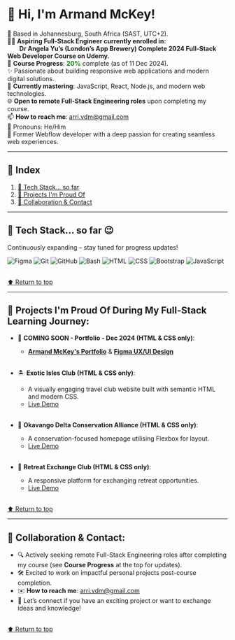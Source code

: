 # 👋 Hi, I'm Armand McKey!

📍 Based in Johannesburg, South Africa (SAST, UTC+2).  
👨‍💻 **Aspiring Full-Stack Engineer currently enrolled in:**   
&nbsp;&nbsp;&nbsp;&nbsp;&nbsp;&nbsp;&nbsp;**Dr Angela Yu’s (London’s App Brewery) Complete 2024 Full-Stack Web Developer Course on Udemy.**  
🎯 **Course Progress**: **<span style="color:green;">20%</span>** complete (as of 11 Dec 2024).    
✨ Passionate about building responsive web applications and modern digital solutions.    
🔧 **Currently mastering**: JavaScript, React, Node.js, and modern web technologies.    
🌐 **Open to remote Full-Stack Engineering roles** upon completing my course.  
📫 **How to reach me**: [arri.vdm@gmail.com](mailto:arri.vdm@gmail.com)  
🔷 Pronouns: He/Him  
🎉 Former Webflow developer with a deep passion for creating seamless web experiences. 

---

## 📖 Index
1. [🔧 Tech Stack... so far](#-tech-stack-so-far-😉) 
2. [🌟 Projects I'm Proud Of](#-projects-im-proud-of-during-my-full-stack-learning-journey) 
3. [🤝 Collaboration & Contact](#-collaboration--contact) 

---

## 🔧 Tech Stack... so far 😉
Continuously expanding – stay tuned for progress updates!    

![Figma](https://img.shields.io/badge/Figma-A259FF?style=for-the-badge&logo=figma&logoColor=white) 
![Git](https://img.shields.io/badge/Git-F05032?style=for-the-badge&logo=git&logoColor=white) 
![GitHub](https://img.shields.io/badge/GitHub-181717?style=for-the-badge&logo=github&logoColor=white) 
![Bash](https://img.shields.io/badge/Bash-4EAA25?style=for-the-badge&logo=gnu-bash&logoColor=white) 
![HTML](https://img.shields.io/badge/HTML5-E34F26?style=for-the-badge&logo=html5&logoColor=white) 
![CSS](https://img.shields.io/badge/CSS3-1572B6?style=for-the-badge&logo=css3&logoColor=white) 
![Bootstrap](https://img.shields.io/badge/Bootstrap-563D7C?style=for-the-badge&logo=bootstrap&logoColor=white) 
![JavaScript](https://img.shields.io/badge/JavaScript-F7DF1E?style=for-the-badge&logo=javascript&logoColor=black)<br><br>

[⬆️ Return to top](#-hi-im-armand-mckey)   

---

## 🌟 Projects I'm Proud Of During My Full-Stack Learning Journey:
- 🚀 **COMING SOON - Portfolio - Dec 2024 (HTML & CSS only)**:  
  - **[Armand McKey's Portfolio](#)** & **[Figma UX/UI Design](#)**<br><br>    

- 🏝️ **Exotic Isles Club (HTML & CSS only)**:  
  - A visually engaging travel club website built with semantic HTML and modern CSS.  
  - [Live Demo](https://armand-sa.github.io/Exotic-Isles-Club/)<br><br>   

- 🏢 **Okavango Delta Conservation Alliance (HTML & CSS only)**:  
  - A conservation-focused homepage utilising Flexbox for layout.  
  - [Live Demo](https://armand-sa.github.io/Company-Home-Page-with-Flexbox/)<br><br> 

- 🏡 **Retreat Exchange Club (HTML & CSS only)**:  
  - A responsive platform for exchanging retreat opportunities.  
  - [Live Demo](https://armand-sa.github.io/Retreat-Exchange-Club/)<br><br>  

[⬆️ Return to top](#-hi-im-armand-mckey)    

---

## 🤝 Collaboration & Contact:
- 🔍 Actively seeking remote Full-Stack Engineering roles after completing my course (see **Course Progress** at the top for updates).  
- 🛠️ Excited to work on impactful personal projects post-course completion. 
- ✉️ **How to reach me**: [arri.vdm@gmail.com](mailto:arri.vdm@gmail.com)  
- 💬 Let’s connect if you have an exciting project or want to exchange ideas and knowledge!<br><br>  

[⬆️ Return to top](#-hi-im-armand-mckey)  

<!---
armand-sa/armand-sa is a ✨ special ✨ repository because its `README.md` (this file) appears on your GitHub profile.
You can click the Preview link to take a look at your changes.
--->
